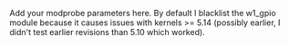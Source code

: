 Add your modprobe parameters here. By default I blacklist the w1_gpio module
because it causes issues with kernels >= 5.14 (possibly earlier, I didn't
test earlier revisions than 5.10 which worked).
